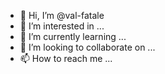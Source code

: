 - 👋 Hi, I’m @val-fatale
- 👀 I’m interested in ...
- 🌱 I’m currently learning ...
- 💞️ I’m looking to collaborate on ...
- 📫 How to reach me ...

<!---
val-fatale/val-fatale is a ✨ special ✨ repository because its `README.md` (this file) appears on your GitHub profile.
You can click the Preview link to take a look at your changes.
--->
